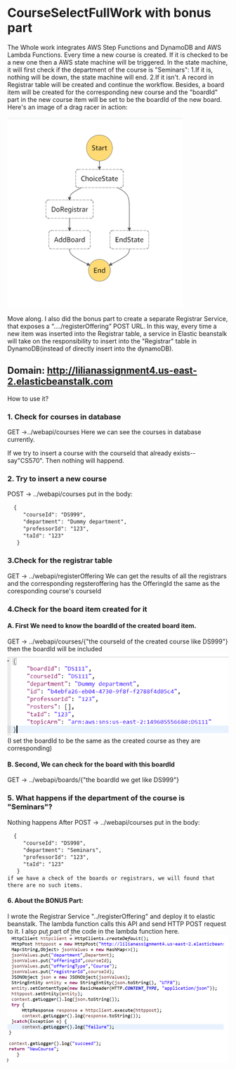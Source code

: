 # CourseSelectFullWork with bonus part
The Whole work integrates AWS Step Functions and DynamoDB and AWS Lambda Functions.
Every time a new course is created.
If it is checked to be a new one then a AWS state machine will be triggered.
In the state machine, it will first check if the department of the course is "Seminars":
     1.If it is, nothing will be down, the state machine will end.
     2.If it isn't. A record in Registrar table will be created and continue the workflow. Besides, a board item will be created for the corresponding new course and the "boardId" part in the new course item will be set to be the boardId of the new board.
Here's an image of a drag racer in action:

![Alt text](/statemachine.png)

Move along.
I also did the bonus part to create a separate Registrar Service, that exposes a  “…./registerOffering” POST URL. In this way, every time a new item was inserted into the Registrar table, a service in  Elastic beanstalk will take on the responsibility to insert into the "Registrar" table in DynamoDB(instead of directly insert into the dynamoDB).

## Domain: http://lilianassignment4.us-east-2.elasticbeanstalk.com
How to use it?
### 1. Check for courses in database
GET ->../webapi/courses
Here we can see the courses in database currently.

If we try to insert a course with the courseId that already exists-- say"CS570". Then nothing will happend.
### 2. Try to insert a new course
POST -> ../webapi/courses
put in the body:

      {
         "courseId": "DS999",
         "department": "Dummy department",
         "professorId": "123",
         "taId": "123"
       }
### 3.Check for the registrar table
GET -> ../webapi/registerOffering
We can get the results of all the registrars and the corresponding regsteroffering has the OfferingId the same as the coresponding course's courseId

### 4.Check for the board item created for it
  #### A. First We need to know the boardId of the created board item.
  GET -> ../webapi/courses/{"the courseId of the created course like DS999"}
  then the boardId will be included
  ![Alt text](/pic2.png)
  (I set the boardId to be the same as the created course as they are corresponding)
  #### B. Second, We can check for the board with this boardId
  GET -> ../webapi/boards/{"the boardId we get like DS999"}
### 5. What happens if the department of the course is "Seminars"?
   Nothing happens
   After POST -> ../webapi/courses
        put in the body:

      {
         "courseId": "DS998",
         "department": "Seminars",
         "professorId": "123",
         "taId": "123"
       }
    if we have a check of the boards or registrars, we will found that there are no such items.
#### 6. About the BONUS Part:
  I wrote the Registrar Service "../registerOffering" and deploy it to elastic beanstalk.
  The lambda function calls this API and send HTTP POST request to it.
  I also put part of the code in the lambda function here.
  ![Alt text](/pic3.png)

